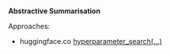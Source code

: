 <br>

**Abstractive Summarisation**

Approaches:
* huggingface.co [hyperparameter_search(...)](https://huggingface.co/docs/transformers/hpo_train)

<br>
<br>

<br>
<br>

<br>
<br>

<br>
<br>
